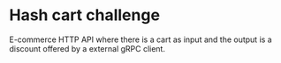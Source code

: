 # Hash cart challenge
E-commerce HTTP API where there is a cart as input and the output is a discount offered by a external gRPC client.
